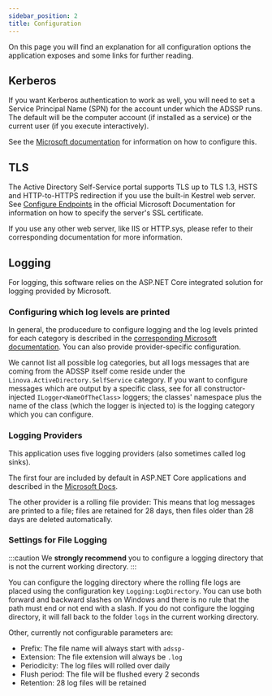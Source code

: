 ```yaml
---
sidebar_position: 2
title: Configuration
---
```


On this page you will find an explanation for all configuration options the application exposes and some links for further reading.

## Kerberos

If you want Kerberos authentication to work as well, you will need to set a Service Principal Name (SPN) for the account under which the ADSSP runs. The default will be the computer account (if installed as a service) or the current user (if you execute interactively).

See the [Microsoft documentation](https://docs.microsoft.com/en-us/windows-server/networking/sdn/security/kerberos-with-spn) for information on how to configure this.

## TLS

The Active Directory Self-Service portal supports TLS up to TLS 1.3, HSTS and HTTP-to-HTTPS redirection if you use the built-in Kestrel web server. See [Configure Endpoints](https://docs.microsoft.com/en-us/aspnet/core/fundamentals/servers/kestrel/endpoints?view=aspnetcore-6.0) in the official Microsoft Documentation for information on how to specify the server's SSL certificate.

If you use any other web server, like IIS or HTTP.sys, please refer to their corresponding documentation for more information.

## Logging

For logging, this software relies on the ASP.NET Core integrated solution for logging provided by Microsoft.

### Configuring which log levels are printed

In general, the producedure to configure logging and the log levels printed for each category is described in the [corresponding Microsoft documentation](https://docs.microsoft.com/en-us/dotnet/core/extensions/logging#configure-logging). You can also provide provider-specific configuration.

We cannot list all possible log categories, but all logs messages that are coming from the ADSSP itself come reside under the `Linova.ActiveDirectory.SelfService` category. If you want to configure messages which are output by a specific class, see for all constructor-injected `ILogger<NameOfTheClass>` loggers; the classes' namespace plus the name of the class (which the logger is injected to) is the logging category which you can configure.

### Logging Providers

This application uses five logging providers (also sometimes called log sinks).

The first four are included by default in ASP.NET Core applications and described in the [Microsoft Docs](https://docs.microsoft.com/en-us/dotnet/core/extensions/logging-providers).

The other provider is a rolling file provider: This means that log messages are printed to a file; files are retained for 28 days, then files older than 28 days are deleted automatically.

### Settings for File Logging

:::caution
We **strongly recommend** you to configure a logging directory that is not the current working directory.
:::

You can configure the logging directory where the rolling file logs are placed using the configuration key `Logging:LogDirectory`. You can use both forward and backward slashes on Windows and there is no rule that the path must end or not end with a slash. If you do not configure the logging directory, it will fall back to the folder `logs` in the current working directory.

Other, currently not configurable parameters are:

- Prefix: The file name will always start with `adssp-`
- Extension: The file extension will always be `.log`
- Periodicity: The log files will rolled over daily
- Flush period: The file will be flushed every 2 seconds
- Retention: 28 log files will be retained
